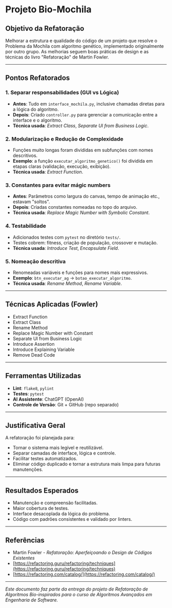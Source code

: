 # Projeto Bio-Mochila

## Objetivo da Refatoração

Melhorar a estrutura e qualidade do código de um projeto que resolve o Problema da Mochila com algoritmo genético, implementado originalmente por outro grupo. As melhorias seguem boas práticas de design e as técnicas do livro "Refatoração" de Martin Fowler.

---

## Pontos Refatorados

### 1. **Separar responsabilidades (GUI vs Lógica)**

* **Antes**: Tudo em `interface_mochila.py`, inclusive chamadas diretas para a lógica do algoritmo.
* **Depois**: Criado `controller.py` para gerenciar a comunicação entre a interface e o algoritmo.
* **Técnica usada**: *Extract Class*, *Separate UI from Business Logic*.

### 2. **Modularização e Redução de Complexidade**

* Funções muito longas foram divididas em subfunções com nomes descritivos.
* **Exemplo**: a função `executar_algoritmo_genetico()` foi dividida em etapas claras (validação, execução, exibição).
* **Técnica usada**: *Extract Function*.

### 3. **Constantes para evitar mágic numbers**

* **Antes**: Parâmetros como largura do canvas, tempo de animação etc., estavam "soltos".
* **Depois**: Criadas constantes nomeadas no topo do arquivo.
* **Técnica usada**: *Replace Magic Number with Symbolic Constant*.

### 4. **Testabilidade**

* Adicionados testes com `pytest` no diretório `tests/`.
* Testes cobrem: fitness, criação de população, crossover e mutação.
* **Técnica usada**: *Introduce Test*, *Encapsulate Field*.

### 5. **Nomeação descritiva**

* Renomeadas variáveis e funções para nomes mais expressivos.
* **Exemplo**: `btn_executar_ag` → `botao_executar_algoritmo`.
* **Técnica usada**: *Rename Method*, *Rename Variable*.

---

## Técnicas Aplicadas (Fowler)

* Extract Function
* Extract Class
* Rename Method
* Replace Magic Number with Constant
* Separate UI from Business Logic
* Introduce Assertion
* Introduce Explaining Variable
* Remove Dead Code

---

## Ferramentas Utilizadas

* **Lint**: `flake8`, `pylint`
* **Testes**: `pytest`
* **AI Assistente**: ChatGPT (OpenAI)
* **Controle de Versão**: Git + GitHub (repo separado)

---

## Justificativa Geral

A refatoração foi planejada para:

* Tornar o sistema mais legível e reutilizável.
* Separar camadas de interface, lógica e controle.
* Facilitar testes automatizados.
* Eliminar código duplicado e tornar a estrutura mais limpa para futuras manutenções.

---

## Resultados Esperados

* Manutenção e compreensão facilitadas.
* Maior cobertura de testes.
* Interface desacoplada da lógica do problema.
* Código com padrões consistentes e validado por linters.

---

## Referências

* Martin Fowler - *Refatoração: Aperfeiçoando o Design de Códigos Existentes*
* [https://refactoring.guru/refactoring/techniques](https://refactoring.guru/refactoring/techniques)
* [https://refactoring.com/catalog/](https://refactoring.com/catalog/)

---

*Este documento faz parte da entrega do projeto de Refatoração de Algoritmos Bio-inspirados para o curso de Algoritmos Avançados em Engenharia de Software.*
